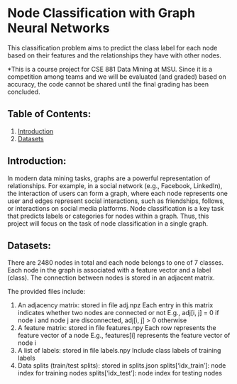 # Node Classification with Graph Neural Networks
This classification problem aims to predict the class label for each node based on their features and the relationships they have with other nodes.

*This is a course project for CSE 881 Data Mining at MSU. Since it is a competition among teams and we will be evaluated (and graded) based on accuracy, the code cannot be shared until the final grading has been concluded. 

## Table of Contents:
1. [Introduction](#introduction)
2. [Datasets](#datasets)

## Introduction:
In modern data mining tasks, graphs are a powerful representation of relationships. For example, in a social network (e.g., Facebook, LinkedIn), the interaction of users can form a graph, where each node represents one user and edges represent social interactions, such as friendships, follows, or interactions on social media platforms. Node classification is a key task that predicts labels or categories for nodes within a graph. Thus, this project will focus on the task of node classification in a single graph. 

## Datasets:
There are 2480 nodes in total and each node belongs to one of 7 classes. Each node in the graph is associated with a feature vector and a label (class). The connection between nodes is stored in an adjacent matrix.

The provided files include:
1. An adjacency matrix: stored in file adj.npz
   Each entry in this matrix indicates whether two nodes are connected or not
   E.g., adj[i, j] = 0 if node i and node j are disconnected, adj[i, j] > 0 otherwise
2. A feature matrix: stored in file features.npy
   Each row represents the feature vector of a node
   E.g., features[i] represents the feature vector of node i
3. A list of labels: stored in file labels.npy
   Include class labels of training labels
4. Data splits (train/test splits): stored in splits.json
   splits[‘idx_train’]: node index for training nodes
   splits[‘idx_test’]: node index for testing nodes
